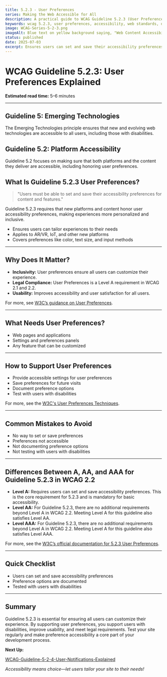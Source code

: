 ```yaml
---
title: 5.2.3 - User Preferences
series: Making the Web Accessible for All
description: A practical guide to WCAG Guideline 5.2.3 (User Preferences)—what it means, why it matters, and how to ensure users can set and save their accessibility preferences.
keywords: wcag 5.2.3, user preferences, accessibility, web standards, digital inclusion
image: WCAG-Series-5-2-3.png
imageAlt: Blue text on yellow background saying, "Web Content Accessibiilty Guiedlines (WCAG) 5.2.3 Explained, User Preferences"
status: published
date: 2025-07-03
excerpt: Ensures users can set and save their accessibility preferences for a personalized experience.
---
```


# **WCAG Guideline 5.2.3: User Preferences Explained**

**Estimated read time:** 5–6 minutes

---

## **Guideline 5: Emerging Technologies**

The Emerging Technologies principle ensures that new and evolving web technologies are accessible to all users, including those with disabilities.

## **Guideline 5.2: Platform Accessibility**

Guideline 5.2 focuses on making sure that both platforms and the content they deliver are accessible, including honoring user preferences.

## **What Is Guideline 5.2.3 User Preferences?**

<!-- [Illustration: User setting accessibility preferences in a web app] -->

> "Users must be able to set and save their accessibility preferences for content and features."

Guideline 5.2.3 requires that new platforms and content honor user accessibility preferences, making experiences more personalized and inclusive.

- Ensures users can tailor experiences to their needs
- Applies to AR/VR, IoT, and other new platforms
- Covers preferences like color, text size, and input methods

---

## **Why Does It Matter?**

<!-- [Infographic: User with settings icon, preferences panel, and accessibility symbol] -->

- **Inclusivity:** User preferences ensure all users can customize their experience.
- **Legal Compliance:** User Preferences is a Level A requirement in WCAG 2.1 and 2.2.
- **Usability:** Improves accessibility and user satisfaction for all users.

For more, see [W3C’s guidance on User Preferences](https://www.w3.org/WAI/standards-guidelines/wcag/new-in-22/).

---

## **What Needs User Preferences?**

<!-- [Grid: Web pages, applications, settings, all with preferences icons] -->

- Web pages and applications
- Settings and preferences panels
- Any feature that can be customized

---

## **How to Support User Preferences**

<!-- [Side-by-side code snippets: Preferences panel, no preferences]
[Example: Settings panel for user preferences] -->

- Provide accessible settings for user preferences
- Save preferences for future visits
- Document preference options
- Test with users with disabilities

For more, see the [W3C's User Preferences Techniques](https://www.w3.org/WAI/standards-guidelines/wcag/new-in-22/).

---

## **Common Mistakes to Avoid**

<!-- [Do/Don't graphic: Left side with preferences, right side with no preferences] -->

- No way to set or save preferences
- Preferences not accessible
- Not documenting preference options
- Not testing with users with disabilities

---

## **Differences Between A, AA, and AAA for Guideline 5.2.3 in WCAG 2.2**

<!-- [Infographic: Three columns labeled A, AA, AAA with example requirements for each] -->

- **Level A:** Requires users can set and save accessibility preferences. This is the core requirement for 5.2.3 and is mandatory for basic accessibility.
- **Level AA:** For Guideline 5.2.3, there are no additional requirements beyond Level A in WCAG 2.2. Meeting Level A for this guideline also satisfies Level AA.
- **Level AAA:** For Guideline 5.2.3, there are no additional requirements beyond Level A in WCAG 2.2. Meeting Level A for this guideline also satisfies Level AAA.

For more, see the [W3C’s official documentation for 5.2.3 User Preferences](https://www.w3.org/WAI/standards-guidelines/wcag/new-in-22/).

---

## **Quick Checklist**

<!-- [Checklist graphic: Icons for each item (preferences, settings, accessibility, etc.)] -->

- Users can set and save accessibility preferences
- Preference options are documented
- Tested with users with disabilities

---

## **Summary**

<!-- [Illustration: User setting preferences in a web app] -->

Guideline 5.2.3 is essential for ensuring all users can customize their experience. By supporting user preferences, you support users with disabilities, improve usability, and meet legal requirements. Test your site regularly and make preference accessibility a core part of your development process.

**Next Up:**

[WCAG-Guideline-5-2-4-User-Notifications-Explained](WCAG-Guideline-5-2-4-User-Notifications-Explained)

*Accessibility means choice—let users tailor your site to their needs!*
